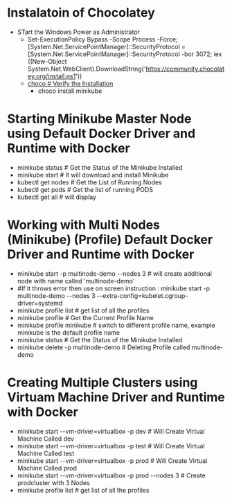 # Instalatoin of Chocolatey
- STart the Windows Power as  Administrator
  - Set-ExecutionPolicy Bypass -Scope Process -Force; [System.Net.ServicePointManager]::SecurityProtocol = [System.Net.ServicePointManager]::SecurityProtocol -bor 3072; iex ((New-Object System.Net.WebClient).DownloadString('https://community.chocolatey.org/install.ps1'))
  - [choco # Verify the Installation](https://user-images.githubusercontent.com/111234771/202818467-22a26a41-ab84-4e91-8b5b-441c172b4479.png)
    - choco install minikube

# Starting Minikube Master Node using Default Docker Driver and Runtime with Docker
- minikube status # Get the Status of the Minikube Installed
- minikube start # It will download and install Minikube
- kubectl get nodes # Get the List of Running Nodes
- kubectl get pods # Get the list of running PODS
- kubectl get all # will display 

# Working with Multi Nodes (Minikube) (Profile) Default Docker Driver and Runtime with Docker
- minikube start -p multinode-demo --nodes 3 # will create additional node with name called 'multinode-demo'
- \#If it throws error then use on screen instruction : minikube start -p multinode-demo --nodes 3 --extra-config=kubelet.cgroup-driver=systemd 
- minikube profile list # get list of all the profiles
- minikube profile # Get the Current Profile Name
- minikube profile minikube # switch to different profile name, example minikube is the default profile name
- minikube status # Get the Status of the Minikube Installed
- minikube delete -p multinode-demo # Deleting Profile called multinode-demo

# Creating Multiple Clusters using Virtuam Machine Driver and Runtime with Docker
- minikube start --vm-driver=virtualbox -p dev # Will Create Virtual Machine Called dev
- minikube start --vm-driver=virtualbox -p test # Will Create Virtual Machine Called test
- minikube start --vm-driver=virtualbox -p prod # Will Create Virtual Machine Called prod
- minikube start --vm-driver=virtualbox -p prod --nodes 3 # Create prodcluster with 3 Nodes 
- minikube profile list # get list of all the profiles
